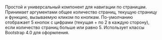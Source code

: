 
Простой и универсальный компонент для навигации по страницам. Принимает аргументами общее количество страниц, текущую страницу и функцию, вызываемую кликом по кнопкам.
По-умолчанию отображает 5 кнопок с цифрами (текущая + по 2 в каждую сторону), если количество страниц больше или равно 5.
Использует классы Bootstrap 4.0 для оформления.
